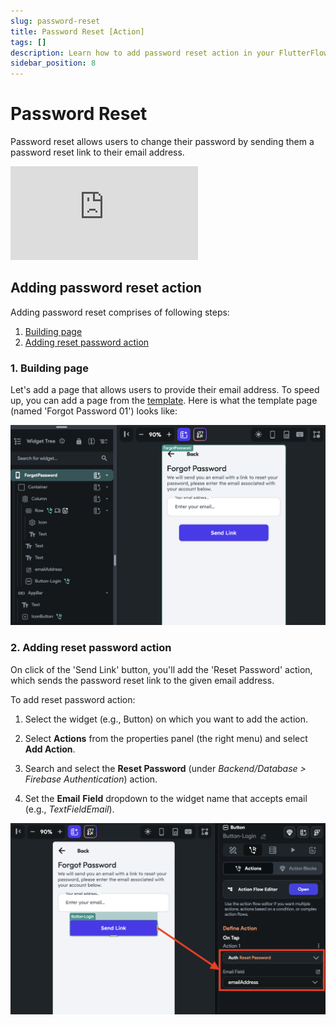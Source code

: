 ```yaml
---
slug: password-reset
title: Password Reset [Action]
tags: []
description: Learn how to add password reset action in your FlutterFlow app.
sidebar_position: 8
---
```


# Password Reset

Password reset allows users to change their password by sending them a password reset link to their email address.

<div style={{
    position: 'relative',
    paddingBottom: 'calc(56.67989417989418% + 41px)', // Keeps the aspect ratio and additional padding
    height: 0,
    width: '100%'}}>
    <iframe 
        src="https://www.loom.com/embed/ecbcbe948925431da777b6393f8b5b10?sid=07e6bcbe-610a-4b7c-8572-271527cd956c"
        title=""
        style={{
            position: 'absolute',
            top: 0,
            left: 0,
            width: '100%',
            height: '100%',
            colorScheme: 'light'
        }}
        frameborder="0"
        loading="lazy"
        webkitAllowFullScreen
        mozAllowFullScreen
        allowFullScreen
        allow="clipboard-write">
    </iframe>
</div>
<p></p>

## Adding password reset action

Adding password reset comprises of following steps:

1. [Building page](#1-building-page)
2. [Adding reset password action](#2-adding-reset-password-action)

### 1. Building page

Let's add a page that allows users to provide their email address. To speed up, you can add a page from the [template](#). Here is what the template page (named 'Forgot Password 01') looks like:

![password reset build ui](../../imgs/password-reset-build-ui.png)

### 2. Adding reset password action

On click of the 'Send Link' button, you'll add the 'Reset Password' action, which sends the password reset link to the given email address.

To add reset password action:

1. Select the widget (e.g., Button) on which you want to add the action.

2. Select **Actions** from the properties panel (the right menu) and select **Add Action**.
3. Search and select the **Reset Password** (under *Backend/Database > Firebase Authentication*) action.
4. Set the **Email** **Field** dropdown to the widget name that accepts email (e.g., *TextFieldEmail*).

![password reset action](../../imgs/password-reset-action.png)